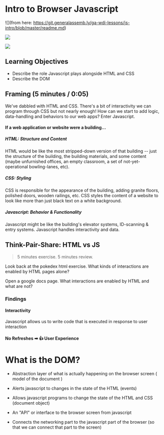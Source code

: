 # Intro to Browser Javascript
![](from here: https://git.generalassemb.ly/ga-wdi-lessons/js-intro/blob/master/readme.md)



![](http://jce-il.github.io/ASOSMA/firefox-ios/general.jpg)

![](https://i.imgur.com/Qgz5eFD.png)


## Learning Objectives

- Describe the role Javascript plays alongside HTML and CSS
- Describe the DOM

## Framing (5 minutes / 0:05)

We've dabbled with HTML and CSS. There's a bit of interactivity we can program through CSS but not nearly enough! How can we start to add logic, data-handling and behaviors to our web apps? Enter Javascript.



#### If a web application or website were a building...

##### HTML: Structure and Content

HTML would be like the most stripped-down version of that building -- just the structure of the building, the building materials, and some content (maybe unfurnished offices, an empty classroom, a set of not-yet-operational bowling-lanes, etc).

##### CSS: Styling

CSS is responsible for the appearance of the building, adding granite floors, polished doors, wooden railings, etc. CSS styles the content of a website to look like more than just black text on a white background.

##### Javascript: Behavior & Functionality

Javascript might be like the building's elevator systems, ID-scanning & entry systems. Javascript handles interactivity and data.



## Think-Pair-Share: HTML vs JS

> 5 minutes exercise. 5 minutes review.

Look back at the pokedex html exercise. What kinds of interactions are enabled by HTML pages alone?

Open a google docs page. What interactions are enabled by HTML and what are not?


### Findings

#### Interactivity

Javascript allows us to write code that is executed in response to user interaction

#### No Refreshes ➡ 👍 User Experience

# What is the DOM?

* Abstraction layer of what is actually happening on the browser screen ( model of the document )

* Alerts javascript to changes in the state of the HTML (events)

* Allows javascript programs to change the state of the HTML and CSS (document object)

* An "API" or interface to the browser screen from javascript

* Connects the networking part to the javascript part of the browser (so that we can connect that part to the screen)
